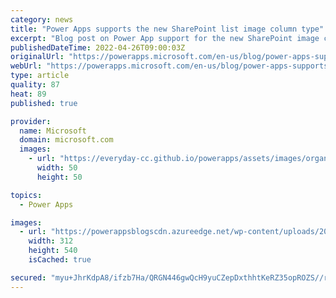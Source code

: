 ```yaml
---
category: news
title: "Power Apps supports the new SharePoint list image column type"
excerpt: "Blog post on Power App support for the new SharePoint image column type"
publishedDateTime: 2022-04-26T09:00:03Z
originalUrl: "https://powerapps.microsoft.com/en-us/blog/power-apps-supports-the-new-sharepoint-list-image-column-type/"
webUrl: "https://powerapps.microsoft.com/en-us/blog/power-apps-supports-the-new-sharepoint-list-image-column-type/"
type: article
quality: 87
heat: 89
published: true

provider:
  name: Microsoft
  domain: microsoft.com
  images:
    - url: "https://everyday-cc.github.io/powerapps/assets/images/organizations/microsoft.com-50x50.jpg"
      width: 50
      height: 50

topics:
  - Power Apps

images:
  - url: "https://powerappsblogscdn.azureedge.net/wp-content/uploads/2021/05/Add-Field-Item-Photo.png"
    width: 312
    height: 540
    isCached: true

secured: "myu+JhrKdpA8/ifzb7Ha/QRGN446gwQcH9yuCZepDxthhtKeRZ35opROZS//rn35hDqrXUL30p/lhUlecvy2PtFSBDNI9CcIeImWQZoyo/mOoqS2frhN/+iebTO/2p8Jzu7NmJ7/VAT/3q+2ntx/XW+crGqpj+em8sdZ3R0ZzY4Z869c5TPDscrjDhnk7F8fN0LT/nSUzK5e/6sHWILKFOxZ7qRa8NbcQOlIYLjbHVFrzdbt0UtxoRV3F81zHViNKZi6bzUsn7bJB2caoENrluHMdL5H+KXRxi1cgHrJaaAA1kUWab4/frh6tdrJzEDP78803PgSzfrna5+2nomtfIbOULTYY+xZDTMo8NP7ixQ=;HpUwkWuObc3KMSH6JR+HCA=="
---
```


